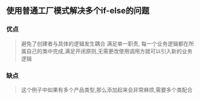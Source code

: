 ## 使用普通工厂模式解决多个if-else的问题
### 优点
> 避免了创建者与具体的逻辑发生耦合
> 满足单一职责,
> 每一个业务逻辑都在所属自己的类中完成,满足开闭原则,无需更改使用调用方就可以引入新的业务逻辑
### 缺点
> 这个例子中如果有多个产品类型,那么添加起来会非常麻烦,需要多个类配合

